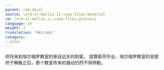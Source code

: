 ```yaml
---
parent: red-devil
source: lord-el-melloi-ii-case-files-material
id: lord-el-melloi-ii-case-files-glossary
language: zh
weight: 2
translation: "Akiraka"
category:
- other
---
```


终将来到埃尔梅罗教室的来自远东的刺客。
就算斯芬毕业，埃尔梅罗教室的双壁终于解散之后，那个教室传来的骚动仍然不得停歇。
